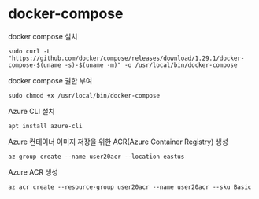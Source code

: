 # docker-compose

docker compose 설치
```
sudo curl -L "https://github.com/docker/compose/releases/download/1.29.1/docker-compose-$(uname -s)-$(uname -m)" -o /usr/local/bin/docker-compose
```

docker compose 권한 부여
```
sudo chmod +x /usr/local/bin/docker-compose
```

Azure CLI 설치
```
apt install azure-cli
```

Azure 컨테이너 이미지 저장을 위한 ACR(Azure Container Registry) 생성
```
az group create --name user20acr --location eastus
```

Azure ACR 생성
```
az acr create --resource-group user20acr --name user20acr --sku Basic
```



